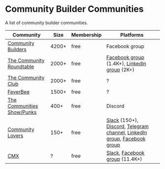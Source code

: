 # Community Builder Communities

A list of community builder communities.

| Community | Size | Membership | Platforms |
| --- | --- | --- | --- |
| [Community Builders](https://www.facebook.com/groups/we.are.community.builders/) | 4200+ | free | Facebook group |
| [The Community Roundtable](https://communityroundtable.com/) | 2000+ | free | [Facebook group](https://www.facebook.com/groups/TheCommunityRoundtable/) (1.4K+), [LinkedIn group](https://www.linkedin.com/groups/2230701/) (2K+) |
| [The Community Club](https://www.community.club/) | 2000+ | free | ? |
| [FeverBee](https://www.feverbee.com/register/) | 1500+ | free | ? |
| [The Communities Show/Punks](http://join.communities.show/) | 400+ | free | Discord |
| [Community Lovers](https://communitylovers.com/) | 150+ | free | [Slack](https://communitylovers.com/slack) (150+), [Discord](https://communitylovers.com/discord), [Telegram channel](https://communitylovers.com/telegram), [LinkedIn group](https://www.linkedin.com/groups/9099243/), [Facebook group](https://www.facebook.com/groups/300883904855210) |
| [CMX](https://cmxhub.com/) | ? | free | [Slack](https://cmxslack.github.io/), [Facebook group](https://www.facebook.com/groups/cmxhub) (11.4K+) |
